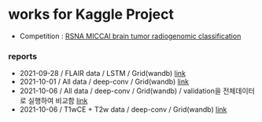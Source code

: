 # works for Kaggle Project
- Competition : [RSNA MICCAI brain tumor radiogenomic classification](https://www.kaggle.com/c/rsna-miccai-brain-tumor-radiogenomic-classification])

### reports
- 2021-09-28 / FLAIR data / LSTM / Grid(wandb) [link](https://wandb.ai/johanjunme/RSNA_0928_LSTM_FLAIR/reports/-Kaggle-RSNA-MICCAI-brain-tumor--VmlldzoxMDY0ODUy?accessToken=yrj0xqdran7c7xxlfw2ox60fhx17tqboiwh296c4nzaoop0401pkncgkhgo451wk)
- 2021-10-01 / All data / deep-conv / Grid(wandb) [link](https://wandb.ai/johanjunme/RSNA_1001_DEEPCNN/reports/-Kaggle-RSNA-MICCAI-brain-tumor--VmlldzoxMDg3OTUy?accessToken=k7b0iqubfy3zygm0hbx3nd02jksc8b3gy4ip20s7exzq8z3k79yzlc9k5hau21ci)
- 2021-10-06 / All data / deep-conv / Grid(wandb) / validation을 전체데이터로 실행하여 비교함 [link](https://wandb.ai/johanjunme/RSNA_1006_datavalidation/reports/Data-Validation--VmlldzoxMDkyMDQx?accessToken=l0sqcty5gcs24jjs9e7ddeksxfjptwk8kr3sb5i819qjcsiwb8pavapfik33zwhm)
- 2021-10-06 / T1wCE + T2w data / deep-conv / Grid(wandb) [link](https://wandb.ai/johanjunme/RSNA_1006_T1wCET2w/reports/Data-Validation2--VmlldzoxMDkzMjA2?accessToken=w5j8mxsie8qrpqlm7mqb9p31vc45rhjen16sz958ge807ucl6r5z1l91vec0693j)
